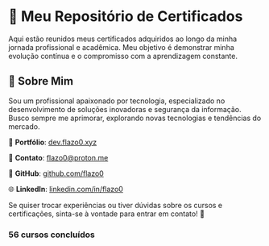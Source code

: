 # 📜 Meu Repositório de Certificados

Aqui estão reunidos meus certificados adquiridos ao longo da minha jornada profissional e acadêmica. Meu objetivo é demonstrar minha evolução contínua e o compromisso com a aprendizagem constante.

## 🚀 **Sobre Mim**

Sou um profissional apaixonado por tecnologia, especializado no desenvolvimento de soluções inovadoras e segurança da informação. Busco sempre me aprimorar, explorando novas tecnologias e tendências do mercado.

🔗 **Portfólio**: [dev.flazo0.xyz](https://dev.flazo0.xyz/)

📧 **Contato**: [flazo0@proton.me](mailto:flazo0@proton.me)

💼 **GitHub**: [github.com/flazo0](https://github.com/flazo0)

🌐 **LinkedIn**: [linkedin.com/in/flazo0](https://linkedin.com/in/flazo0)

Se quiser trocar experiências ou tiver dúvidas sobre os cursos e certificações, sinta-se à vontade para entrar em contato! 🚀


### 56 cursos concluídos
